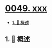 # [0049. xxx](https://github.com/Tdahuyou/TNotes.leetcode/tree/main/notes/0049.%20xxx)

<!-- region:toc -->

- [1. 📝 概述](#1--概述)

<!-- endregion:toc -->

## 1. 📝 概述

